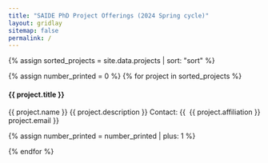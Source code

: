 ```yaml
---
title: "SAIDE PhD Project Offerings (2024 Spring cycle)"
layout: gridlay
sitemap: false
permalink: /
--- 
```


{% assign sorted_projects = site.data.projects | sort: "sort" %}

{% assign number_printed = 0 %}
{% for project in sorted_projects %}

<div class="row">
<h4>{{ project.title }}</h4>
{{ project.name }} <span style="float:right;"> {{ project.affiliation }} </span>
{{ project.description }}
Contact: {{ project.email }}
</div>

{% assign number_printed = number_printed | plus: 1 %}

{% endfor %}